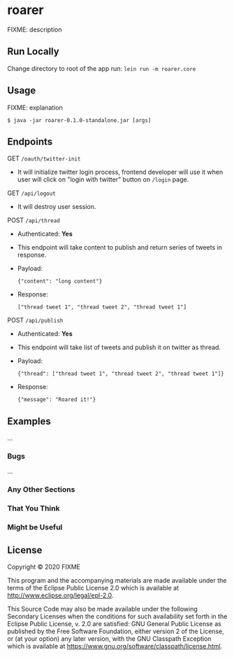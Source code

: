 # roarer

FIXME: description

## Run Locally

Change directory to root of the app
run: `lein run -m roarer.core`

## Usage

FIXME: explanation

    $ java -jar roarer-0.1.0-standalone.jar [args]

## Endpoints

GET `/oauth/twitter-init`

- It will initialize twitter login process, frontend developer will use it when user will click on "login with twitter" button on `/login` page.

GET `/api/logout`

- It will destroy user session.

POST `/api/thread` 

- Authenticated: **Yes**
- This endpoint will take content to publish and return series of tweets in response.
- Payload:

  `{"content": "long content"}`

- Response:

  `["thread tweet 1", "thread tweet 2", "thread tweet 1"]`

POST `/api/publish`

- Authenticated: **Yes**
- This endpoint will take list of tweets and publish it on twitter as thread.
- Payload:

  `{"thread": ["thread tweet 1", "thread tweet 2", "thread tweet 1"]}`

- Response:

  `{"message": "Roared it!"}`


## Examples

...

### Bugs

...

### Any Other Sections
### That You Think
### Might be Useful

## License

Copyright © 2020 FIXME

This program and the accompanying materials are made available under the
terms of the Eclipse Public License 2.0 which is available at
http://www.eclipse.org/legal/epl-2.0.

This Source Code may also be made available under the following Secondary
Licenses when the conditions for such availability set forth in the Eclipse
Public License, v. 2.0 are satisfied: GNU General Public License as published by
the Free Software Foundation, either version 2 of the License, or (at your
option) any later version, with the GNU Classpath Exception which is available
at https://www.gnu.org/software/classpath/license.html.
